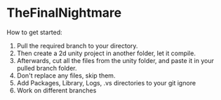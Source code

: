 # TheFinalNightmare



How to get started:

1) Pull the required branch to your directory.
2) Then create a 2d unity project in another folder, let it compile.
3) Afterwards, cut all the files from the unity folder, and paste it in your pulled branch folder.
4) Don't replace any files, skip them.
5) Add Packages, Library, Logs, .vs directories to your git ignore
6) Work on different branches
